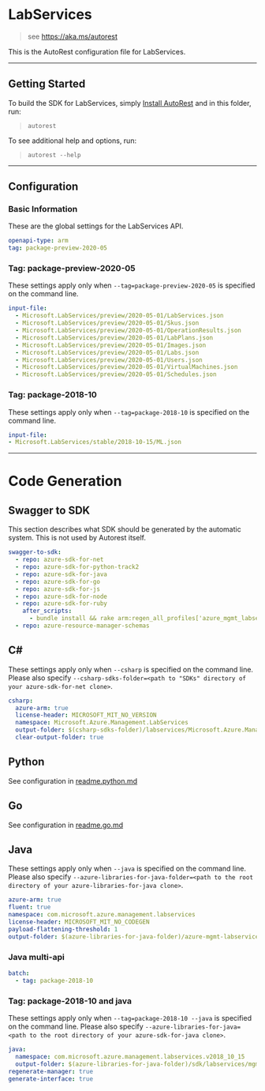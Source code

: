 # LabServices

> see https://aka.ms/autorest

This is the AutoRest configuration file for LabServices.

---

## Getting Started

To build the SDK for LabServices, simply [Install AutoRest](https://aka.ms/autorest/install) and in this folder, run:

> `autorest`

To see additional help and options, run:

> `autorest --help`

---

## Configuration

### Basic Information

These are the global settings for the LabServices API.

``` yaml
openapi-type: arm
tag: package-preview-2020-05
```


### Tag: package-preview-2020-05

These settings apply only when `--tag=package-preview-2020-05` is specified on the command line.

```yaml $(tag) == 'package-preview-2020-05'
input-file:
  - Microsoft.LabServices/preview/2020-05-01/LabServices.json
  - Microsoft.LabServices/preview/2020-05-01/Skus.json
  - Microsoft.LabServices/preview/2020-05-01/OperationResults.json
  - Microsoft.LabServices/preview/2020-05-01/LabPlans.json
  - Microsoft.LabServices/preview/2020-05-01/Images.json
  - Microsoft.LabServices/preview/2020-05-01/Labs.json
  - Microsoft.LabServices/preview/2020-05-01/Users.json
  - Microsoft.LabServices/preview/2020-05-01/VirtualMachines.json
  - Microsoft.LabServices/preview/2020-05-01/Schedules.json
```
### Tag: package-2018-10

These settings apply only when `--tag=package-2018-10` is specified on the command line.

``` yaml $(tag) == 'package-2018-10'
input-file:
- Microsoft.LabServices/stable/2018-10-15/ML.json
```

---

# Code Generation

## Swagger to SDK

This section describes what SDK should be generated by the automatic system.
This is not used by Autorest itself.

``` yaml $(swagger-to-sdk)
swagger-to-sdk:
  - repo: azure-sdk-for-net
  - repo: azure-sdk-for-python-track2
  - repo: azure-sdk-for-java
  - repo: azure-sdk-for-go
  - repo: azure-sdk-for-js
  - repo: azure-sdk-for-node
  - repo: azure-sdk-for-ruby
    after_scripts:
      - bundle install && rake arm:regen_all_profiles['azure_mgmt_labservices']
  - repo: azure-resource-manager-schemas
```

## C#

These settings apply only when `--csharp` is specified on the command line.
Please also specify `--csharp-sdks-folder=<path to "SDKs" directory of your azure-sdk-for-net clone>`.

``` yaml $(csharp)
csharp:
  azure-arm: true
  license-header: MICROSOFT_MIT_NO_VERSION
  namespace: Microsoft.Azure.Management.LabServices
  output-folder: $(csharp-sdks-folder)/labservices/Microsoft.Azure.Management.LabServices/src/Generated
  clear-output-folder: true
```

## Python

See configuration in [readme.python.md](./readme.python.md)

## Go

See configuration in [readme.go.md](./readme.go.md)

## Java

These settings apply only when `--java` is specified on the command line.
Please also specify `--azure-libraries-for-java-folder=<path to the root directory of your azure-libraries-for-java clone>`.

``` yaml $(java)
azure-arm: true
fluent: true
namespace: com.microsoft.azure.management.labservices
license-header: MICROSOFT_MIT_NO_CODEGEN
payload-flattening-threshold: 1
output-folder: $(azure-libraries-for-java-folder)/azure-mgmt-labservices
```

### Java multi-api

``` yaml $(java) && $(multiapi)
batch:
  - tag: package-2018-10
```

### Tag: package-2018-10 and java

These settings apply only when `--tag=package-2018-10 --java` is specified on the command line.
Please also specify `--azure-libraries-for-java=<path to the root directory of your azure-sdk-for-java clone>`.

``` yaml $(tag) == 'package-2018-10' && $(java) && $(multiapi)
java:
  namespace: com.microsoft.azure.management.labservices.v2018_10_15
  output-folder: $(azure-libraries-for-java-folder)/sdk/labservices/mgmt-v2018_10_15
regenerate-manager: true
generate-interface: true
```
